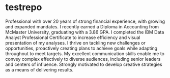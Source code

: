 # testrepo
Professional with over 20 years of strong financial experience, with growing and expanded mandates.  I recently earned a Diploma in Accounting from McMaster University, graduating with a 3.86 GPA. I completed the IBM Data Analyst Professional Certificate to increase efficiency and visual presentation of my analyses.  I thrive on tackling new challenges or opportunities, proactively creating plans to achieve goals while adapting throughout to meet targets. My excellent communication skills enable me to convey complex effectively to diverse audiences, including senior leaders and centers of influence. Strongly motivated to develop creative strategies as a means of delivering results.  

